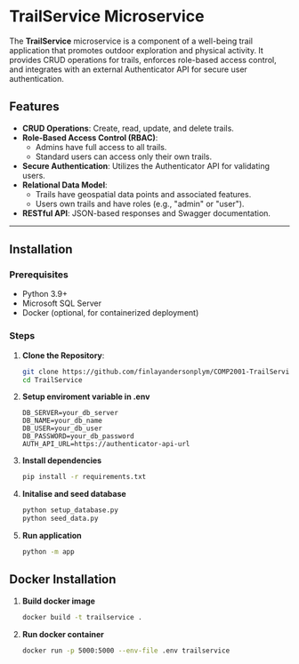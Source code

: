 # TrailService Microservice

The **TrailService** microservice is a component of a well-being trail application that promotes outdoor exploration and physical activity. It provides CRUD operations for trails, enforces role-based access control, and integrates with an external Authenticator API for secure user authentication.

## Features
- **CRUD Operations**: Create, read, update, and delete trails.
- **Role-Based Access Control (RBAC)**:
  - Admins have full access to all trails.
  - Standard users can access only their own trails.
- **Secure Authentication**: Utilizes the Authenticator API for validating users.
- **Relational Data Model**:
  - Trails have geospatial data points and associated features.
  - Users own trails and have roles (e.g., "admin" or "user").
- **RESTful API**: JSON-based responses and Swagger documentation.

---

## Installation

### Prerequisites
- Python 3.9+
- Microsoft SQL Server
- Docker (optional, for containerized deployment)

### Steps
1. **Clone the Repository**:
   ```bash
   git clone https://github.com/finlayandersonplym/COMP2001-TrailService.git
   cd TrailService
   ```

2. **Setup enviroment variable in .env**
    ```
    DB_SERVER=your_db_server
    DB_NAME=your_db_name
    DB_USER=your_db_user
    DB_PASSWORD=your_db_password
    AUTH_API_URL=https://authenticator-api-url
    ```

3. **Install dependencies**
    ```bash
    pip install -r requirements.txt
    ```

4. **Initalise and seed database**
    ```bash
    python setup_database.py
    python seed_data.py
    ```

5. **Run application**
    ```bash
    python -m app
    ```

## Docker Installation

1. **Build docker image**
    ```bash
    docker build -t trailservice .
    ```

2. **Run docker container**
    ```bash
    docker run -p 5000:5000 --env-file .env trailservice
    ```
    


